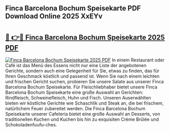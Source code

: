 ## Finca Barcelona Bochum Speisekarte PDF Download Online 2025 XxEYv

# <h2><a href="http://gc9zv8.nevu.top/?p=Finca+Barcelona+Bochum+Speisekarte">🔗 👉🔴 Finca Barcelona Bochum Speisekarte 2025 PDF</a></h2>

[![Finca Barcelona Bochum Speisekarte 2025 PDF](https://i.imgur.com/dBaPXMq.png)](http://gc9zv8.nevu.top/?p=Finca+Barcelona+Bochum+Speisekarte)
In einem Restaurant oder Café ist das Menü des Essens nicht nur eine Liste der angebotenen Gerichte, sondern auch eine Gelegenheit für Sie, etwas zu finden, das für Ihren Geschmack köstlich und passend ist. Wenn Sie nach einem leichten und frischen Gericht suchen, probieren Sie unsere Salate aus unserer Finca Barcelona Bochum Speisekarte. Für Fleischliebhaber bietet unsere Finca Barcelona Bochum Speisekarte eine große Auswahl an Gerichten: Rindfleisch, Schweinefleisch, Huhn und Fisch. Unseren Auserwählten bieten wir köstliche Gerichte wie Schaschlik und Steak an, die bei frischem, natürlichem Feuer zubereitet werden. Die Finca Barcelona Bochum Speisekarte unserer Cafeteria bietet eine große Auswahl an Desserts, von traditionellen Kuchen und Kuchen bis hin zu exquisiten Crème Brûlée und Schokoladenfuufu-ches.
